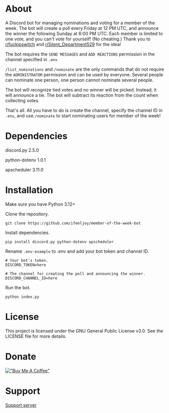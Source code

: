 # About

A Discord bot for managing nominations and voting for a member of the week. The bot will create a poll every Friday at 12 PM UTC, and announce the winner the following Sunday at 6:00 PM UTC. Each member is limited to one vote, and you can't vote for yourself! (No cheating.) Thank you to [r/fuckipswitch](https://www.reddit.com/r/Discord_Bots/s/7QXdKdt5Mx) and [r/Silent_Department529](https://www.reddit.com/r/Discord_Bots/s/1Kj26gHGmg) for the idea!

The bot requires the `SEND MESSAGES` and `ADD REACTIONS` permission in the channel specified in `.env`

`/list_nominations` and `/nominate` are the only commands that do not require the `ADMINISTRATOR` permission and can be used by everyone. Several people can nominate one person, one person cannot nominate several people. 

The bot will recognize tied votes and no winner will be picked. Instead, it will announce a tie. The bot will subtract its reaction from the count when collecting votes. 

That's all. All you have to do is create the channel, specify the channel ID in `.env`, and use `/nominate` to start nominating users for member of the week!

# Dependencies

discord.py 2.5.0

python-dotenv 1.0.1

apscheduler 3.11.0

# Installation

Make sure you have Python 3.12+

Clone the repository.

```
git clone https://github.com/ifeeljoy/member-of-the-week-bot
```

Install dependencies. 

```
pip install discord.py python-dotenv apscheduler
```

Rename `.env-example` to .env and add your bot token and channel ID.

```
# Your bot's token.
DISCORD_TOKEN=here

# The channel for creating the poll and announcing the winner.
DISCORD_CHANNEL_ID=here
```

Run the bot.

```
python index.py
```

# License
This project is licensed under the GNU General Public License v3.0. See the LICENSE file for more details.

# Donate
[!["Buy Me A Coffee"](https://www.buymeacoffee.com/assets/img/custom_images/orange_img.png)](https://www.buymeacoffee.com/mozzarella)

# Support
[Support server](https://discord.gg/kJ8eRH4kfe)
